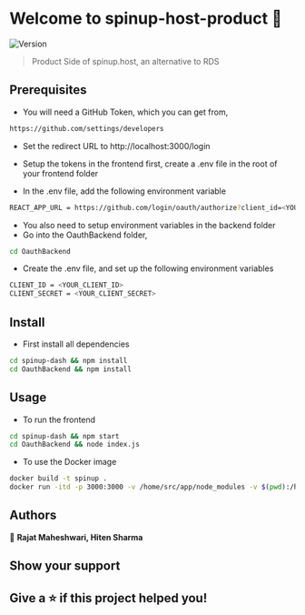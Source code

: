 # Welcome to spinup-host-product 👋

![Version](https://img.shields.io/badge/version-0.1.0-blue.svg?cacheSeconds=2592000)

> Product Side of spinup.host, an alternative to RDS

## Prerequisites

- You will need a GitHub Token, which you can get from,

```sh
https://github.com/settings/developers
```

- Set the redirect URL to http://localhost:3000/login

- Setup the tokens in the frontend first, create a .env file in the root of your frontend folder
- In the .env file, add the following environment variable

```sh
REACT_APP_URL = https://github.com/login/oauth/authorize?client_id=<YOUR_CLIENT_ID>&redirect_uri=http://localhost:3000/login
```

- You also need to setup environment variables in the backend folder
- Go into the OauthBackend folder,

```sh
cd OauthBackend
```

- Create the .env file, and set up the following environment variables

```sh
CLIENT_ID = <YOUR_CLIENT_ID>
CLIENT_SECRET = <YOUR_CLIENT_SECRET>
```

## Install

- First install all dependencies

```sh
cd spinup-dash && npm install
cd OauthBackend && npm install
```

## Usage

- To run the frontend

```sh
cd spinup-dash && npm start
cd OauthBackend && node index.js
```

- To use the Docker image

```sh
docker build -t spinup .
docker run -itd -p 3000:3000 -v /home/src/app/node_modules -v $(pwd):/home/src/app spinup:latest
```

## Authors

👤 **Rajat Maheshwari, Hiten Sharma**

## Show your support

## Give a ⭐️ if this project helped you!
